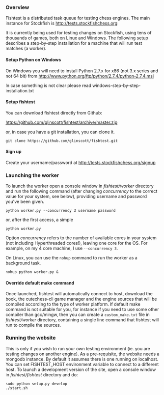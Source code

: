 ### Overview

Fishtest is a distributed task queue for testing chess engines.  The main instance
for Stockfish is http://tests.stockfishchess.org

It is currently being used for testing changes on Stockfish, using tens of thousands
of games, both on Linux and Windows.  The following setup describes a step-by-step
installation for a machine that will run test matches (a worker).

#### Setup Python on Windows

On Windows you will need to install Python 2.7.x for x86 (not 3.x series and not
64 bit) from http://www.python.org/ftp/python/2.7.4/python-2.7.4.msi

In case something is not clear please read windows-step-by-step-installation.txt

#### Setup fishtest

You can download fishtest directly from Github:

https://github.com/glinscott/fishtest/archive/master.zip

or, in case you have a git installation, you can clone it.

```
git clone https://github.com/glinscott/fishtest.git
```

#### Sign up

Create your username/password at http://tests.stockfishchess.org/signup

### Launching the worker

To launch the worker open a console window in *fishtest/worker* directory and run
the following command (after changing *concurrency* to the correct value for
your system, see below), providing username and password you've been given.

```
python worker.py --concurrency 3 username password
```
or, after the first access, a simple
```
python worker.py
```

Option *concurrency* refers to the number of available cores in your system (not
including Hyperthreaded cores!), leaving one core for the OS.  For example,
on my 4 core machine, I use `--concurrency 3`.

On Linux, you can use the `nohup` command to run the worker as a background task.

```
nohup python worker.py &
```

#### Override default make command

Once launched, fishtest will automatically connect to host, download the book,
the cutechess-cli game manager and the engine sources that will be compiled
according to the type of worker platform. If default make command is not suitable
for you, for instance if you need to use some other compiler than gcc/mingw,
then you can create a `custom_make.txt` file in *fishtest/worker* directory,
containing a single line command that fishtest will run to compile the sources.

### Running the website

This is only if you wish to run your own testing environment (ie. you are testing
changes on another engine). As a pre-requisite, the website needs a mongodb instance.
By default it assumes there is one running on localhost.  You can set FISHTEST_HOST
environment variable to connect to a different host. To launch a development version
of the site, open a console window in *fishtest/fishtest* directory and do:

```
sudo python setup.py develop
./start.sh
```

